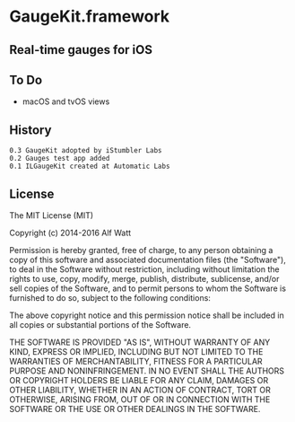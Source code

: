 
# GaugeKit.framework

## Real-time gauges for iOS

## To Do

- macOS and tvOS views

## History

    0.3 GaugeKit adopted by iStumbler Labs
    0.2 Gauges test app added
    0.1 ILGaugeKit created at Automatic Labs

## License

The MIT License (MIT)

Copyright (c) 2014-2016 Alf Watt

Permission is hereby granted, free of charge, to any person obtaining a copy
of this software and associated documentation files (the "Software"), to deal
in the Software without restriction, including without limitation the rights
to use, copy, modify, merge, publish, distribute, sublicense, and/or sell
copies of the Software, and to permit persons to whom the Software is
furnished to do so, subject to the following conditions:

The above copyright notice and this permission notice shall be included in all
copies or substantial portions of the Software.

THE SOFTWARE IS PROVIDED "AS IS", WITHOUT WARRANTY OF ANY KIND, EXPRESS OR
IMPLIED, INCLUDING BUT NOT LIMITED TO THE WARRANTIES OF MERCHANTABILITY,
FITNESS FOR A PARTICULAR PURPOSE AND NONINFRINGEMENT. IN NO EVENT SHALL THE
AUTHORS OR COPYRIGHT HOLDERS BE LIABLE FOR ANY CLAIM, DAMAGES OR OTHER
LIABILITY, WHETHER IN AN ACTION OF CONTRACT, TORT OR OTHERWISE, ARISING FROM,
OUT OF OR IN CONNECTION WITH THE SOFTWARE OR THE USE OR OTHER DEALINGS IN THE
SOFTWARE.
